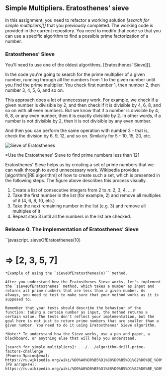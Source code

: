 ## Simple Multipliers. Eratosthenes' sieve

In this assignment, you need to refactor a working solution *[search for simple multipliers][]* that you previously completed. The working code is provided in the current repository. You need to modify that code so that you can use a specific algorithm to find a possible prime factorization of a number.

### Eratosthenes' Sieve

You'll need to use one of the oldest algorithms, [Eratosthenes' Sieve][].

In the code you're going to search for the prime multiplier of a given number, running through all the numbers from 1 to the given number until you find the prime multiplier. You check first number 1, then number 2, then number 3, 4, 5, 6, and so on.

This approach does a lot of unnecessary work. For example, we check if a given number is divisible by 2, and then check if it is divisible by 4, 6, 8, and so on with all even numbers. But we know that if a number is divisible by 4, 6, 8, or any even number, then it is exactly divisible by 2. In other words, if a number is not divisible by 2, then it is not divisible by any even number.

And then you can perform the same operation with number 3 - that is, check the division by 6, 9, 12, and so on. Similarly for 5 - 10, 15, 20, etc.

![Sieve of Eratosthenes](http://upload.wikimedia.org/wikipedia/commons/b/b9/Sieve_of_Eratosthenes_animation.gif)

*Use the Eratosthenes' Sieve to find prime numbers less than 121

Eratosthenes' Sieve helps us by creating a set of prime numbers that we can walk through to avoid unnecessary work. Wikipedia provides [algorithm][RE algorithm] of how to create such a set, which is presented in the following steps. The figure above describes this process visually.

1. Create a list of consecutive integers from 2 to *n*:  2, 3, 4, ... *n*
2. Take the first number in the list (for example, 2) and remove all multiples of it (4, 6, 8, 10, etc.)
3. Take the next remaining number in the list (e.g. 3) and remove all multiples of it
4. Repeat step 3 until all the numbers in the list are checked.


### Release 0. The implementation of Eratosthenes' Sieve

``javascript.
sieveOfEratosthenes(10)
# => [2, 3, 5, 7]
```
*Example of using the `sieveOfEratosthenes(n)`` method.

After you understand how the Eratosthenes Sieve works, let's implement the `sieveOfEratosthenes` method, which takes a number as input and returns all prime numbers that are less than a given number. As always, you need to test to make sure that your method works as it is supposed to.

Remember that your tests should describe the behaviour of the function: taking a certain number as input, the method returns a certain value. The tests don't reflect your implementation, but the goal here is not just to return prime numbers that are smaller than a given number. You need to do it using Eratosthenes' Sieve algorithm.

*Note:* To understand how the Sieve works, use a pen and paper, a blackboard, or anything else that will help you understand.

[search for simple multipliers]: .../.../algorithm-drill-prime-factors-challenge
[Решето Эратосфена]: https://ru.wikipedia.org/wiki/%D0%A0%D0%B5%D1%88%D0%B5%D1%82%D0%BE_%D0%AD%D1%80%D0%B0%D1%82%D0%BE%D1%81%D1%84%D0%B5%D0%BD%D0%B0
[РЭ алгоритм]: https://ru.wikipedia.org/wiki/%D0%A0%D0%B5%D1%88%D0%B5%D1%82%D0%BE_%D0%AD%D1%80%D0%B0%D1%82%D0%BE%D1%81%D1%84%D0%B5%D0%BD%D0%B0#%D0%90%D0%BB%D0%B3%D0%BE%D1%80%D0%B8%D1%82%D0%BC